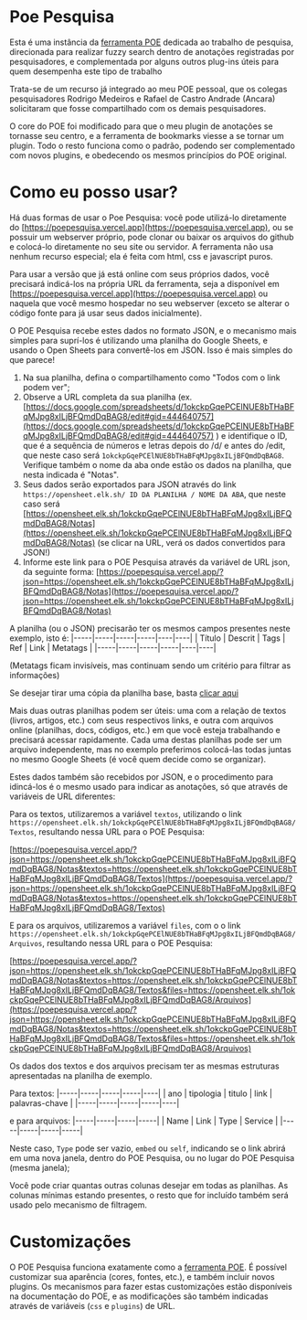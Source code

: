 # Poe Pesquisa

Esta é uma instância da [ferramenta POE](https://github.com/ranoya/poepalette) dedicada ao trabalho de pesquisa, direcionada para realizar fuzzy search dentro de anotações registradas por pesquisadores, e complementada por alguns outros plug-ins úteis para quem desempenha este tipo de trabalho

Trata-se de um recurso já integrado ao meu POE pessoal, que os colegas pesquisadores Rodrigo Medeiros e Rafael de Castro Andrade (Ancara) solicitaram que fosse compartilhado com os demais pesquisadores.

O core do POE foi modificado para que o meu plugin de anotações se tornasse seu centro, e a ferramenta de bookmarks viesse a se tornar um plugin. Todo o resto funciona como o padrão, podendo ser complementado com novos plugins, e obedecendo os mesmos princípios do POE original.

# Como eu posso usar?

Há duas formas de usar o Poe Pesquisa: você pode utilizá-lo diretamente do [https://poepesquisa.vercel.app](https://poepesquisa.vercel.app), ou se possuir um webserver próprio, pode clonar ou baixar os arquivos do github e colocá-lo diretamente no seu site ou servidor. A ferramenta não usa nenhum recurso especial; ela é feita com html, css e javascript puros.

Para usar a versão que já está online com seus próprios dados, você precisará indicá-los na própria URL da ferramenta, seja a disponível em [https://poepesquisa.vercel.app](https://poepesquisa.vercel.app) ou naquela que você mesmo hospedar no seu webserver (exceto se alterar o código fonte para já usar seus dados inicialmente).

O POE Pesquisa recebe estes dados no formato JSON, e o mecanismo mais simples para suprí-los é utilizando uma planilha do Google Sheets, e usando o Open Sheets para convertê-los em JSON. Isso é mais simples do que parece!

1. Na sua planilha, defina o compartilhamento como "Todos com o link podem ver";
2. Observe a URL completa da sua planilha (ex. [https://docs.google.com/spreadsheets/d/1okckpGqePCElNUE8bTHaBFqMJpg8xILjBFQmdDqBAG8/edit#gid=444640757](https://docs.google.com/spreadsheets/d/1okckpGqePCElNUE8bTHaBFqMJpg8xILjBFQmdDqBAG8/edit#gid=444640757) ) e identifique o ID, que é a sequência de números e letras depois do /d/ e antes do /edit, que neste caso será `1okckpGqePCElNUE8bTHaBFqMJpg8xILjBFQmdDqBAG8`. Verifique também o nome da aba onde estão os dados na planilha, que nesta indicada é "Notas".
3. Seus dados serão exportados para JSON através do link `https://opensheet.elk.sh/ ID DA PLANILHA / NOME DA ABA`, que neste caso será [https://opensheet.elk.sh/1okckpGqePCElNUE8bTHaBFqMJpg8xILjBFQmdDqBAG8/Notas](https://opensheet.elk.sh/1okckpGqePCElNUE8bTHaBFqMJpg8xILjBFQmdDqBAG8/Notas) (se clicar na URL, verá os dados convertidos para JSON!)
4. Informe este link para o POE Pesquisa através da variável de URL json, da seguinte forma: [https://poepesquisa.vercel.app/?json=https://opensheet.elk.sh/1okckpGqePCElNUE8bTHaBFqMJpg8xILjBFQmdDqBAG8/Notas](https://poepesquisa.vercel.app/?json=https://opensheet.elk.sh/1okckpGqePCElNUE8bTHaBFqMJpg8xILjBFQmdDqBAG8/Notas)

A planilha (ou o JSON) precisarão ter os mesmos campos presentes neste exemplo, isto é:
|-----|-----|-----|-----|----|----|
| Título | Descrit | Tags | Ref | Link | Metatags |
|-----|-----|-----|-----|----|----|

(Metatags ficam invisíveis, mas continuam sendo um critério para filtrar as informações)

Se desejar tirar uma cópia da planilha base, basta [clicar aqui](https://docs.google.com/spreadsheets/d/1okckpGqePCElNUE8bTHaBFqMJpg8xILjBFQmdDqBAG8/copy)

Mais duas outras planilhas podem ser úteis: uma com a relação de textos (livros, artigos, etc.) com seus respectivos links, e outra com arquivos online (planilhas, docs, códigos, etc.) em que você esteja trabalhando e precisará acessar rapidamente. Cada uma destas planilhas pode ser um arquivo independente, mas no exemplo preferimos colocá-las todas juntas no mesmo Google Sheets (é você quem decide como se organizar).

Estes dados também são recebidos por JSON, e o procedimento para idincá-los é o mesmo usado para indicar as anotações, só que através de variáveis de URL diferentes:

Para os textos, utilizaremos a variável `textos`, utilizando o link `https://opensheet.elk.sh/1okckpGqePCElNUE8bTHaBFqMJpg8xILjBFQmdDqBAG8/Textos`, resultando nessa URL para o POE Pesquisa:

[https://poepesquisa.vercel.app/?json=https://opensheet.elk.sh/1okckpGqePCElNUE8bTHaBFqMJpg8xILjBFQmdDqBAG8/Notas&textos=https://opensheet.elk.sh/1okckpGqePCElNUE8bTHaBFqMJpg8xILjBFQmdDqBAG8/Textos](https://poepesquisa.vercel.app/?json=https://opensheet.elk.sh/1okckpGqePCElNUE8bTHaBFqMJpg8xILjBFQmdDqBAG8/Notas&textos=https://opensheet.elk.sh/1okckpGqePCElNUE8bTHaBFqMJpg8xILjBFQmdDqBAG8/Textos)

E para os arquivos, utilizaremos a variável `files`, com o o link `https://opensheet.elk.sh/1okckpGqePCElNUE8bTHaBFqMJpg8xILjBFQmdDqBAG8/Arquivos`, resultando nessa URL para o POE Pesquisa:

[https://poepesquisa.vercel.app/?json=https://opensheet.elk.sh/1okckpGqePCElNUE8bTHaBFqMJpg8xILjBFQmdDqBAG8/Notas&textos=https://opensheet.elk.sh/1okckpGqePCElNUE8bTHaBFqMJpg8xILjBFQmdDqBAG8/Textos&files=https://opensheet.elk.sh/1okckpGqePCElNUE8bTHaBFqMJpg8xILjBFQmdDqBAG8/Arquivos](https://poepesquisa.vercel.app/?json=https://opensheet.elk.sh/1okckpGqePCElNUE8bTHaBFqMJpg8xILjBFQmdDqBAG8/Notas&textos=https://opensheet.elk.sh/1okckpGqePCElNUE8bTHaBFqMJpg8xILjBFQmdDqBAG8/Textos&files=https://opensheet.elk.sh/1okckpGqePCElNUE8bTHaBFqMJpg8xILjBFQmdDqBAG8/Arquivos)

Os dados dos textos e dos arquivos precisam ter as mesmas estruturas apresentadas na planilha de exemplo.

Para textos:
|-----|-----|-----|-----|----|
| ano | tipologia | titulo | link | palavras-chave |
|-----|-----|-----|-----|----|

e para arquivos:
|-----|-----|-----|-----|
| Name | Link | Type | Service |
|-----|-----|-----|-----|

Neste caso, `Type` pode ser vazio, `embed` ou `self`, indicando se o link abrirá em uma nova janela, dentro do POE Pesquisa, ou no lugar do POE Pesquisa (mesma janela);

Você pode criar quantas outras colunas desejar em todas as planilhas. As colunas mínimas estando presentes, o resto que for incluído também será usado pelo mecanismo de filtragem.

# Customizações

O POE Pesquisa funciona exatamente como a [ferramenta POE](https://github.com/ranoya/poepalette). É possível customizar sua aparência (cores, fontes, etc.), e também incluir novos plugins. Os mecanismos para fazer estas customizações estão disponíveis na documentação do POE, e as modificações são também indicadas através de variáveis (`css` e `plugins`) de URL.
